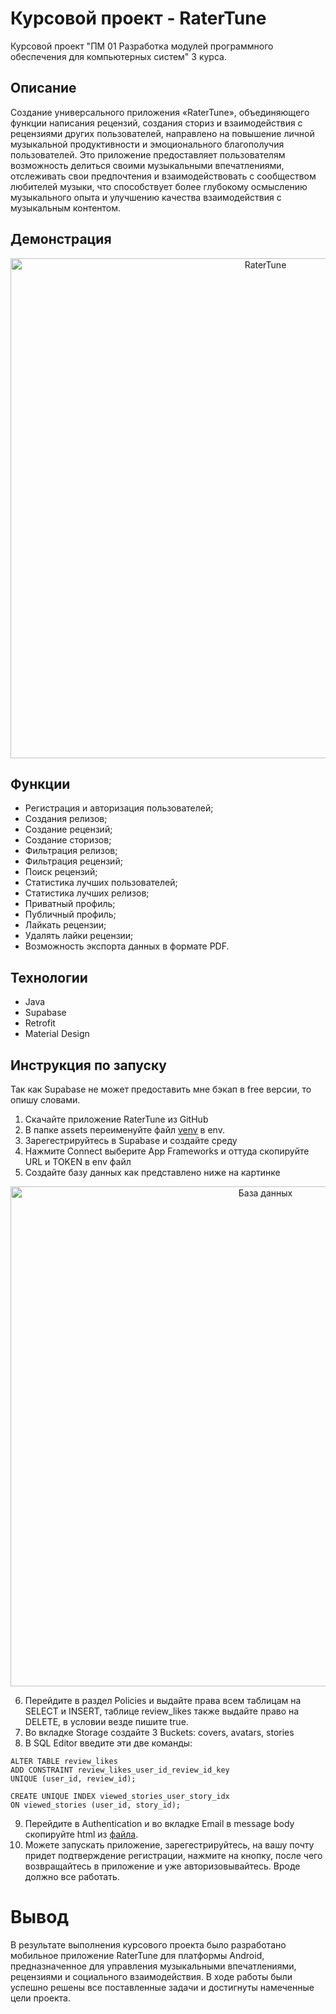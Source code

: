 # Курсовой проект - RaterTune

Курсовой проект "ПМ 01 Разработка модулей программного обеспечения для компьютерных систем" 3 курса.

## Описание
Создание универсального приложения «RaterTune», объединяющего функции написания рецензий, создания сториз и взаимодействия с рецензиями других пользователей, направлено на повышение личной музыкальной продуктивности и эмоционального благополучия пользователей. Это приложение предоставляет пользователям возможность делиться своими музыкальными впечатлениями, отслеживать свои предпочтения и взаимодействовать с сообществом любителей музыки, что способствует более глубокому осмыслению музыкального опыта и улучшению качества взаимодействия с музыкальным контентом.

## Демонстрация
<p align="center">
      <img src="https://github.com/user-attachments/assets/03241945-da7f-47cb-b884-cfa7920fb224" alt="RaterTune" width="800">
</p>

## Функции

- Регистрация и авторизация пользователей;
- Создания релизов;
- Создание рецензий;
- Создание сторизов;
- Фильтрация релизов;
- Фильтрация рецензий;
- Поиск рецензий;
- Статистика лучших пользователей;
- Статистика лучших релизов;
- Приватный профиль;
- Публичный профиль;
- Лайкать рецензии;
- Удалять лайки рецензии;
- Возможность экспорта данных в формате PDF.


## Технологии

- Java
- Supabase
- Retrofit
- Material Design

## Инструкция по запуску
Так как Supabase не может предоставить мне бэкап в free версии, то опишу словами.
1. Скачайте приложение RaterTune из GitHub
2. В папке assets переименуйте файл [venv](https://github.com/Archive-of-practical-work-for-the-MPT/RaterTune/blob/main/app/src/main/assets/.venv.properties) в env.
3. Зарегестрируйтесь в Supabase и создайте среду
4. Нажмите Connect выберите App Frameworks и оттуда скопируйте URL и TOKEN в env файл
5. Создайте базу данных как представлено ниже на картинке

<p align="center">
      <img src="https://github.com/user-attachments/assets/ec30a28b-9541-4ce5-8b25-3d12fd6c024e" alt="База данных" width="800">
</p>

6. Перейдите в раздел Policies и выдайте права всем таблицам на SELECT и INSERT, таблице review_likes также выдайте право на DELETE, в условии везде пишите true.
7. Во вкладке Storage создайте 3 Buckets: covers, avatars, stories
8. В SQL Editor введите эти две команды:

```
ALTER TABLE review_likes 
ADD CONSTRAINT review_likes_user_id_review_id_key 
UNIQUE (user_id, review_id);
```

```
CREATE UNIQUE INDEX viewed_stories_user_story_idx 
ON viewed_stories (user_id, story_id);
```
9. Перейдите в Authentication и во вкладке Email в message body скопируйте html из [файла](https://github.com/Archive-of-practical-work-for-the-MPT/RaterTune/blob/main/email.html).
10. Можете запускать приложение, зарегестрируйтесь, на вашу почту придет подтверждение регистрации, нажмите на кнопку, после чего возвращайтесь в приложение и уже авторизовывайтесь. Вроде должно все работать.


# Вывод
В результате выполнения курсового проекта было разработано мобильное приложение RaterTune для платформы Android, предназначенное для управления музыкальными впечатлениями, рецензиями и социального взаимодействия. В ходе работы были успешно решены все поставленные задачи и достигнуты намеченные цели проекта.
